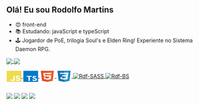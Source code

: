 ## Olá! Eu sou Rodolfo Martins 
- 😍 front-end
- 📚 Estudando: javaScript e typeScript
- 🕹️ Jogardor de PoE, trilogia Soul's e Elden Ring! Experiente no Sistema Daemon RPG.

<div>
  <a href="https://github.com/rdfmartins">
  <img height="125em" align="center" src="https://github-readme-stats.vercel.app/api/top-langs/?rdfmartins=true"/>
  <img height="125em" align="center" src="https://github-readme-stats.vercel.app/api/top-langs/?username=rdfmartins&layout=compact&langs_count=14&theme=dark"/>
</div>

<div style="display: inline_block"><br>
  <img align="center" alt="Rdf-Js" height="30" width="40" src="https://raw.githubusercontent.com/devicons/devicon/master/icons/javascript/javascript-plain.svg">
  <img align="center" alt="Rdf-Ts" height="30" width="40" src="https://raw.githubusercontent.com/devicons/devicon/master/icons/typescript/typescript-plain.svg">
  <img align="center" alt="Rdf-HTML" height="30" width="40" src="https://raw.githubusercontent.com/devicons/devicon/master/icons/html5/html5-original.svg">
  <img align="center" alt="Rdf-CSS" height="30" width="40" src="https://raw.githubusercontent.com/devicons/devicon/master/icons/css3/css3-original.svg">
  <img align="center" alt="Rdf-SASS" height="30" width="40" src="https://cdn.jsdelivr.net/gh/devicons/devicon/icons/sass/sass-original.svg" />
  <img align="center" alt="Rdf-BS" height="30" width="40" src="https://cdn.jsdelivr.net/gh/devicons/devicon/icons/bootstrap/bootstrap-plain.svg" />
</div>
 
##
  
<div>
  <a href="https://instagram.com/b0nquers" target="_blank"><img src="https://img.shields.io/badge/-Instagram-%23E4405F?style=for-the-badge&logo=instagram&logoColor=white" target="_blank"></a>
  <a href ="mailto:bonquers@gmail.com"><img src="https://img.shields.io/badge/Gmail-D14836?style=for-the-badge&logo=gmail&logoColor=white" target="_blank"></a>
  <a href="https://www.linkedin.com/in/rdfmartins/" target="_blank"><img src="https://img.shields.io/badge/-LinkedIn-%230077B5?style=for-the-badge&logo=linkedin&logoColor=white" target="_blank"></a>
   <a href="https://twitter.com/Rodolf0Martins" target="_blank"><img src="https://img.shields.io/badge/twitter-blue?style=for-the-badge&logo=twitter" target="_blank"></a>
</div>
